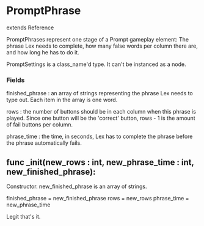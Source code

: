 # PromptPhrase
extends Reference

PromptPhrases represent one stage of a Prompt gameplay element: The phrase Lex needs to complete, how many false words per column there are, and how long he has to do it.

PromptSettings is a class_name'd type. It can't be instanced as a node.

### Fields
finished_phrase : an array of strings representing the phrase Lex needs to type out. Each item in the array is one word.

rows : the number of buttons should be in each column when this phrase is played. Since one button will be the 'correct' button, rows - 1 is the amount of fail buttons per column.

phrase_time : the time, in seconds, Lex has to complete the phrase before the phrase automatically fails.
	
## func _init(new_rows : int, new_phrase_time : int, new_finished_phrase):
Constructor. new_finished_phrase is an array of strings.
	
finished_phrase = new_finished_phrase
rows = new_rows
phrase_time = new_phrase_time

Legit that's it.
